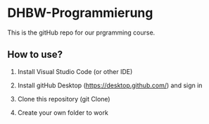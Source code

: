 # DHBW-Programmierung
This is the gitHub repo for our prgramming course.

## How to use?

1. Install Visual Studio Code (or other IDE)

2. Install gitHub Desktop (https://desktop.github.com/) and sign in

3. Clone this repository (git Clone)

4. Create your own folder to work 
